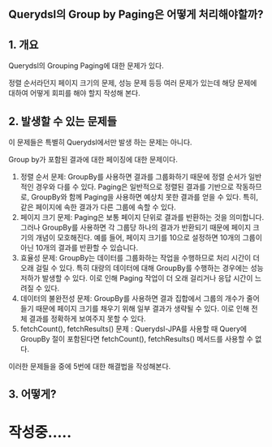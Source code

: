 ## Querydsl의 Group by Paging은 어떻게 처리해야할까?

## 1. 개요

Querydsl의 Grouping Paging에 대한 문제가 있다.

정렬 순서라던지 페이지 크기의 문제, 성능 문제 등등 여러 문제가 있는데 해당 문제에 대하여 어떻게 회피를 해야 할지 작성해 본다.



## 2. 발생할 수 있는 문제들

이 문제들은 특별히 Querydsl에서만 발생 하는 문제는 아니다.

Group by가 포함된 결과에 대한 페이징에 대한 문제이다.

1. 정렬 순서 문제: GroupBy를 사용하면 결과를 그룹화하기 때문에 정렬 순서가 일반적인 경우와 다를 수 있다. Paging은 일반적으로 정렬된 결과를 기반으로 작동하므로, GroupBy와 함께 Paging을 사용하면 예상치 못한 결과를 얻을 수 있다. 특히, 같은 페이지에 속한 결과가 다른 그룹에 속할 수 있다.
2. 페이지 크기 문제: Paging은 보통 페이지 단위로 결과를 반환하는 것을 의미합니다. 그러나 GroupBy를 사용하면 각 그룹당 하나의 결과가 반환되기 때문에 페이지 크기의 개념이 모호해진다. 예를 들어, 페이지 크기를 10으로 설정하면 10개의 그룹이 아닌 10개의 결과를 반환할 수 있습니다.
3. 효율성 문제: GroupBy는 데이터를 그룹화하는 작업을 수행하므로 처리 시간이 더 오래 걸릴 수 있다. 특히 대량의 데이터에 대해 GroupBy를 수행하는 경우에는 성능 저하가 발생할 수 있다. 이로 인해 Paging 작업이 더 오래 걸리거나 응답 시간이 느려질 수 있다.
4. 데이터의 불완전성 문제: GroupBy를 사용하면 결과 집합에서 그룹의 개수가 줄어들기 때문에 페이지 크기를 채우기 위해 일부 결과가 생략될 수 있다. 이로 인해 전체 결과를 정확하게 보여주지 못할 수 있다.
5. fetchCount(), fetchResults() 문제 : Querydsl-JPA를 사용할 때 Query에 GroupBy 절이 포함된다면 fetchCount(), fetchResults() 메서드를 사용할 수 없다.

이러한 문제들을 중에 5번에 대한 해결법을 작성해본다.



## 3. 어떻게?

# 작성중.....



